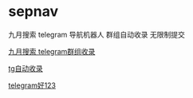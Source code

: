 # sepnav
九月搜索 telegram 导航机器人 群组自动收录 无限制提交

[九月搜索 telegram群组收录](https://t.me/sepnav)

[tg自动收录](https://t.me/sepnav)

[telegram好123](https://t.me/sepnav)




